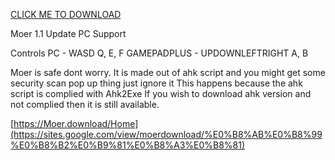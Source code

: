 [CLICK ME TO DOWNLOAD](https://github.com/mepro123/Moer/releases/)

Moer 1.1 Update
PC Support

Controls
PC - WASD Q, E, F
GAMEPADPLUS - UPDOWNLEFTRIGHT A, B

Moer is safe dont worry.
It is made out of ahk script and you might get some security scan pop up thing just ignore it
This happens because the ahk script is complied with Ahk2Exe
If you wish to download ahk version and not complied then it is still available.

[https://Moer.download/Home](https://sites.google.com/view/moerdownload/%E0%B8%AB%E0%B8%99%E0%B8%B2%E0%B9%81%E0%B8%A3%E0%B8%81)
